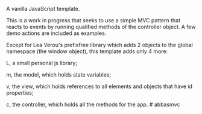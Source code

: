 A vanilla JavaScript template.

This is a work in progress that seeks to
use a simple MVC pattern that reacts to events 
by running qualified methods of the controller object. 
A few demo actions are included as examples. 

Except for Lea Verou's prefixfree library which adds
2 objects to the global namespace (the window object),
this template adds only 4 more: 

L, a small personal js library;

m, the model, which holds state variables; 

v, the view, which holds references to all
 elements and objects that have id properties; 

c, the controller, which holds all the methods
for the app. # abbasmvc
